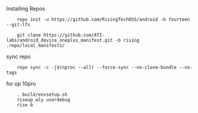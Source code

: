 Installing Repos

        repo init -u https://github.com/RisingTechOSS/android -b fourteen --git-lfs

        git clone https://github.com/ATI-labs/android_device_oneplus_manifest.git -b rising .repo/local_manifests/
        
sync repo

        repo sync -c -j$(nproc --all) --force-sync --no-clone-bundle --no-tags

for op 10pro
        
        . build/envsetup.sh
        riseup wly userdebug
        rise b
